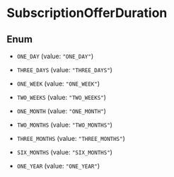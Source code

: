 

# SubscriptionOfferDuration

## Enum


* `ONE_DAY` (value: `"ONE_DAY"`)

* `THREE_DAYS` (value: `"THREE_DAYS"`)

* `ONE_WEEK` (value: `"ONE_WEEK"`)

* `TWO_WEEKS` (value: `"TWO_WEEKS"`)

* `ONE_MONTH` (value: `"ONE_MONTH"`)

* `TWO_MONTHS` (value: `"TWO_MONTHS"`)

* `THREE_MONTHS` (value: `"THREE_MONTHS"`)

* `SIX_MONTHS` (value: `"SIX_MONTHS"`)

* `ONE_YEAR` (value: `"ONE_YEAR"`)



